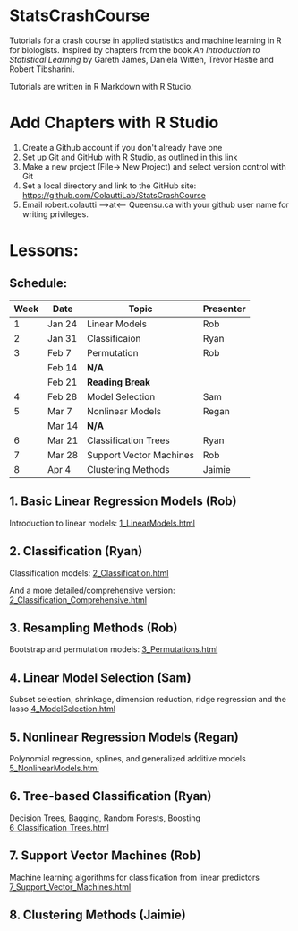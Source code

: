 # StatsCrashCourse

Tutorials for a crash course in applied statistics and machine learning in R for biologists. Inspired by chapters from the book *An Introduction to Statistical Learning* by Gareth James, Daniela Witten, Trevor Hastie and Robert Tibsharini.

Tutorials are written in R Markdown with R Studio.

# Add Chapters with R Studio

1. Create a Github account if you don't already have one
2. Set up Git and GitHub with R Studio, as outlined in [this link](https://support.rstudio.com/hc/en-us/articles/200532077-Version-Control-with-Git-and-SVN)
3. Make a new project (File-> New Project) and select version control with Git
4. Set a local directory and link to the GitHub site: https://github.com/ColauttiLab/StatsCrashCourse
5. Email robert.colautti -->at<-- Queensu.ca with your github user name for writing privileges.


# Lessons:

## Schedule:


|Week | Date | Topic | Presenter 
|-----|------|-------|----------
|1 | Jan 24 | Linear Models | Rob
|2 | Jan 31 | Classificaion | Ryan
|3 | Feb 7 | Permutation | Rob
||Feb 14 | **N/A** |
||Feb 21 | **Reading Break** |
|4 | Feb 28 | Model Selection | Sam
|5 | Mar 7 | Nonlinear Models | Regan
||Mar 14 | **N/A** |
|6 | Mar 21 | Classification Trees | Ryan
|7 | Mar 28 | Support Vector Machines | Rob
|8 | Apr 4 | Clustering Methods | Jaimie

## 1. Basic Linear Regression Models (Rob)

Introduction to linear models: [1_LinearModels.html](1_LinearModels.html) 

## 2. Classification (Ryan)

Classification models: [2_Classification.html](2_Classification.html)

And a more detailed/comprehensive version: [2_Classification_Comprehensive.html](2_Classification_Comprehensive.html)

## 3. Resampling Methods (Rob)

Bootstrap and permutation models: [3_Permutations.html](3_Permutations.html)

## 4. Linear Model Selection (Sam)

Subset selection, shrinkage, dimension reduction, ridge regression and the lasso [4_ModelSelection.html](4_ModelSelection.html)

## 5. Nonlinear Regression Models (Regan)

Polynomial regression, splines, and generalized additive models [5_NonlinearModels.html](5_NonlinearModels.html)

## 6. Tree-based Classification (Ryan)

Decision Trees, Bagging, Random Forests, Boosting
[6_Classification_Trees.html](6_Classification_Trees.html)

## 7. Support Vector Machines (Rob)

Machine learning algorithms for classification from linear predictors
[7_Support_Vector_Machines.html](7_Support_Vector_Machines.html)

## 8. Clustering Methods (Jaimie)




